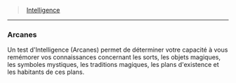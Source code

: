 ﻿---
!GenericItem
Name: Arcanes
Id: abilities_intelligence_hd.md#arcanes
ParentLink: abilities_intelligence_hd.md#intelligence
ParentName: Intelligence
NameLevel: 3
Attributes:
  Name: Arcanes
  Markdown: >+
    ### <!--Name-->Arcanes<!--/Name-->


    Un test d'Intelligence (Arcanes) permet de déterminer votre capacité à vous remémorer vos connaissances concernant les sorts, les objets magiques, les symboles mystiques, les traditions magiques, les plans d'existence et les habitants de ces plans.

AttributesDictionary: >+
  Name: Arcanes

  Markdown: >+

    ### <!--Name-->Arcanes<!--/Name-->





    Un test d'Intelligence (Arcanes) permet de déterminer votre capacité à vous remémorer vos connaissances concernant les sorts, les objets magiques, les symboles mystiques, les traditions magiques, les plans d'existence et les habitants de ces plans.



---
> [Intelligence](hd_abilities_intelligence.md)

---

### Arcanes

Un test d'Intelligence (Arcanes) permet de déterminer votre capacité à vous remémorer vos connaissances concernant les sorts, les objets magiques, les symboles mystiques, les traditions magiques, les plans d'existence et les habitants de ces plans.

